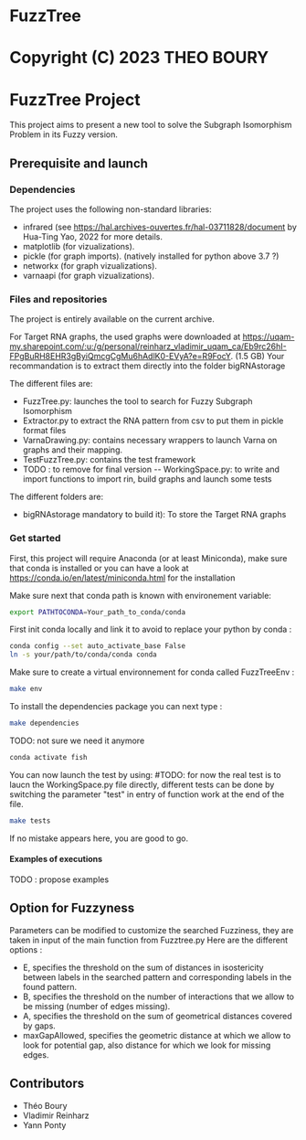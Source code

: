 # FuzzTree
# Copyright (C) 2023 THEO BOURY 

# FuzzTree Project

This project aims to present a new tool to solve the Subgraph Isomorphism Problem in its Fuzzy version.

## Prerequisite and launch

### Dependencies 
The project uses the following non-standard libraries:

* infrared (see https://hal.archives-ouvertes.fr/hal-03711828/document by Hua-Ting Yao, 2022 for more details.
* matplotlib (for vizualizations).
* pickle (for graph imports). (natively installed for python above 3.7 ?)
* networkx (for graph vizualizations).
* varnaapi (for graph vizualizations). 


### Files and repositories
The project is entirely available on the current archive. 

For Target RNA graphs, the used graphs were downloaded at https://uqam-my.sharepoint.com/:u:/g/personal/reinharz_vladimir_uqam_ca/Eb9rc26hI-FPgBuRH8EHR3gByiQmcgCgMu6hAdlK0-EVyA?e=R9FocY. (1.5 GB) Your recommandation is to extract them directly into the folder bigRNAstorage

The different files are:
* FuzzTree.py: launches the tool to search for Fuzzy Subgraph Isomorphism
* Extractor.py to extract the RNA pattern from csv to put them in pickle format files
* VarnaDrawing.py: contains necessary wrappers to launch Varna on graphs and their mapping.
* TestFuzzTree.py: contains the test framework 
* TODO : to remove for final version -- WorkingSpace.py: to write and import functions to import rin, build graphs and launch some tests 

The different folders are:
* bigRNAstorage mandatory to build it): To store the Target RNA graphs


### Get started

First, this project will require Anaconda (or at least Miniconda), make sure that conda is installed or you can have a look at https://conda.io/en/latest/miniconda.html for the installation

Make sure next that conda path is known with environement variable:
```bash
export PATHTOCONDA=Your_path_to_conda/conda
```

First init conda locally and link it to avoid to replace your python by conda :

```bash
conda config --set auto_activate_base False
ln -s your/path/to/conda/conda conda
```

Make sure to create a virtual environnement for conda called FuzzTreeEnv :

```bash
make env
```

To install the dependencies package you can next type :

```bash
make dependencies
```

TODO: not sure we need it anymore
```bash
conda activate fish
```

You can now launch the test by using: #TODO: for now the real test is to laucn the WorkingSpace.py file directly, different tests can be done by switching the parameter "test" in entry of function work at the end of the file.

```bash
make tests
```
If no mistake appears here, you are good to go.

#### Examples of executions

TODO : propose examples

## Option for Fuzzyness

Parameters can be modified to customize the searched Fuzziness, they are taken in input of the main function from Fuzztree.py
Here are the different options :

- E, specifies the threshold on the sum of distances in isostericity between labels in the searched pattern and corresponding labels in the found pattern. 
- B, specifies the threshold on the number of interactions that we allow to be missing (number of edges missing).
- A, specifies the threshold on the sum of geometrical distances covered by gaps.
- maxGapAllowed, specifies the geometric distance at which we allow to look for potential gap, also distance for which we look for missing edges.


## Contributors

* Théo Boury
* Vladimir Reinharz
* Yann Ponty






